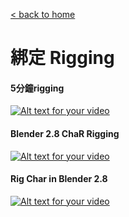 [< back to home](README.md)

綁定 Rigging
===

#### 5分鐘rigging
[![Alt text for your video](http://img.youtube.com/vi/O1vhlTGP1-o/0.jpg)](http://www.youtube.com/watch?v=O1vhlTGP1-o)

#### Blender 2.8 ChaR Rigging
[![Alt text for your video](http://img.youtube.com/vi/knhAm5Mt5ZM/0.jpg)](http://www.youtube.com/watch?v=knhAm5Mt5ZM)

#### Rig Char in Blender 2.8
[![Alt text for your video](http://img.youtube.com/vi/gMnH9vvMLYg/0.jpg)](http://www.youtube.com/watch?v=gMnH9vvMLYg)
